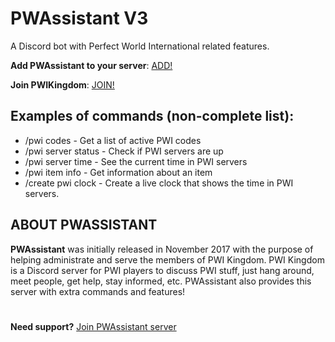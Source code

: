 # PWAssistant V3

A Discord bot with Perfect World International related features.

**Add PWAssistant to your server**: [ADD!](https://discord.com/oauth2/authorize?client_id=377542452493680660&scope=bot&permissions=416745512256)

**Join PWIKingdom**: [JOIN!](https://discord.gg/pwi-kingdom-251460250115375114)

## Examples of commands (non-complete list):
* /pwi codes - Get a list of active PWI codes
* /pwi server status - Check if PWI servers are up
* /pwi server time - See the current time in PWI servers
* /pwi item info - Get information about an item
* /create pwi clock - Create a live clock that shows the time in PWI servers.

## ABOUT PWASSISTANT
**PWAssistant** was initially released in November 2017 with the purpose of helping administrate and serve the members of PWI Kingdom.
PWI Kingdom is a Discord server for PWI players to discuss PWI stuff, just hang around, meet people, get help, stay informed, etc.
PWAssistant also provides this server with extra commands and features!

#
**Need support?** [Join PWAssistant server](https://discord.gg/VzXF6Ep)
